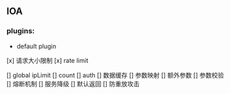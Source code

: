 ## IOA

### plugins:

* default plugin

[x] 请求大小限制
[x] rate limit


[] global ipLimit
[] count
[] auth
[] 数据缓存
[] 参数映射
[] 额外参数
[] 参数校验
[] 熔断机制
[] 服务降级
[] 默认返回
[] 防重放攻击